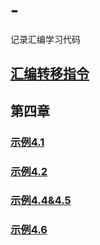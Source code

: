 # -
记录汇编学习代码
## [汇编转移指令](汇编转移指令.md)
## 第四章
### [示例4.1](/t_4/t_4_1/text/4_1.md)
### [示例4.2](/t_4/t_4_2/text/4_2.md)
### [示例4.4&4.5](/t_4/t_4_4_5/text/t_4_4_5.md)
### [示例4.6](/t_4/t_4_6/text/t_4_6.md)



